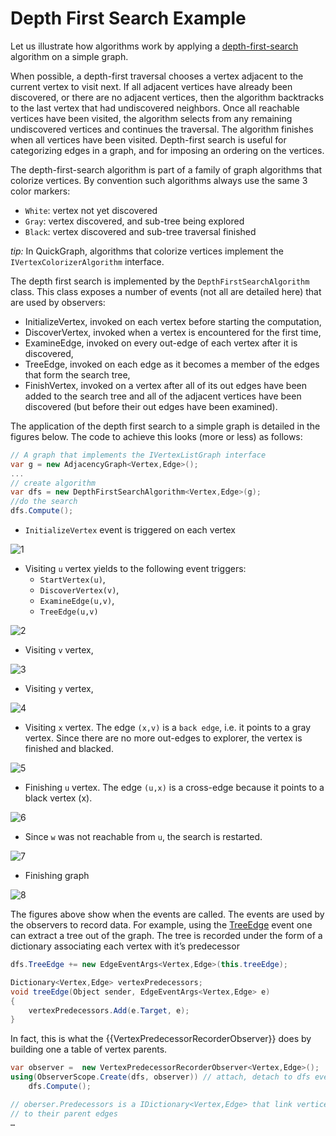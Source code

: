 # Depth First Search Example

Let us illustrate how algorithms work by applying a [depth-first-search](http://en.wikipedia.org/wiki/Depth-first_search) algorithm on a simple graph.

When possible, a depth-first traversal chooses a vertex adjacent to the current vertex to visit next. If all adjacent vertices have already been discovered, or there are no adjacent vertices, then the algorithm backtracks to the last vertex that had undiscovered neighbors. Once all reachable vertices have been visited, the algorithm selects from any remaining undiscovered vertices and continues the traversal. The algorithm finishes when all vertices have been visited. 
Depth-first search is useful for categorizing edges in a graph, and for imposing an ordering on the vertices. 

The depth-first-search algorithm is part of a family of graph algorithms that colorize vertices. By convention such algorithms always use the same 3 color markers:

* `White`: vertex not yet discovered
* `Gray`: vertex discovered, and sub-tree being explored
* `Black`: vertex discovered and sub-tree traversal finished

_tip:_ In QuickGraph, algorithms that colorize vertices implement the `IVertexColorizerAlgorithm` interface.

The depth first search is implemented by the `DepthFirstSearchAlgorithm` class. This class exposes a number of events (not all are detailed here) that are used by observers:

* InitializeVertex, invoked on each vertex before starting the computation,
* DiscoverVertex, invoked when a vertex is encountered for the first time,
* ExamineEdge, invoked on every out-edge of each vertex after it is discovered,
* TreeEdge, invoked on each edge as it becomes a member of the edges that form the search tree,
* FinishVertex, invoked on a vertex after all of its out edges have been added to the search tree and all of the adjacent vertices have been discovered (but before their out edges have been examined).

The application of the depth first search to a simple graph is detailed in the figures below. The code to achieve this looks (more or less) as follows:

```csharp
// A graph that implements the IVertexListGraph interface
var g = new AdjacencyGraph<Vertex,Edge>();
...
// create algorithm
var dfs = new DepthFirstSearchAlgorithm<Vertex,Edge>(g);
//do the search
dfs.Compute();
```

* `InitializeVertex` event is triggered on each vertex

![1](Depth%20First%20Search%20Example_dfs1.png)

* Visiting `u` vertex yields to the following event triggers:
  * `StartVertex(u)`,
  * `DiscoverVertex(v)`,
  * `ExamineEdge(u,v)`,
  * `TreeEdge(u,v)`

![2](Depth%20First%20Search%20Example_dfsvisit.png) 

* Visiting `v` vertex,

![3](Depth%20First%20Search%20Example_dfsvisitv.png)

* Visiting `y` vertex, 

![4](Depth%20First%20Search%20Example_dfsvisity.png)

* Visiting `x` vertex. The edge `(x,v)` is a `back edge`, i.e. it points to a gray vertex. Since there are no more out-edges to explorer, the vertex is finished and blacked.

![5](Depth%20First%20Search%20Example_dfsvisitx.png)

* Finishing `u` vertex.  The edge `(u,x)` is a cross-edge because it points to a black vertex (x).

![6](Depth%20First%20Search%20Example_dfsfinish.png)

* Since `w` was not reachable from `u`, the search is restarted.

![7](Depth%20First%20Search%20Example_dfsvisitw.png)

* Finishing graph

![8](Depth%20First%20Search%20Example_dfsfinishvertex.png)

The figures above show when the events are called. The events are used by the observers to record data. For example, using the [TreeEdge](TreeEdge) event one can extract a tree out of the graph. The tree is recorded under the form of a dictionary associating each vertex with it’s predecessor 

```csharp
dfs.TreeEdge += new EdgeEventArgs<Vertex,Edge>(this.treeEdge);

Dictionary<Vertex,Edge> vertexPredecessors;
void treeEdge(Object sender, EdgeEventArgs<Vertex,Edge> e)
{
    vertexPredecessors.Add(e.Target, e);
}
```

In fact, this is what the {{VertexPredecessorRecorderObserver}} does by building  one a table of vertex parents.

```csharp
var observer =  new VertexPredecessorRecorderObserver<Vertex,Edge>();
using(ObserverScope.Create(dfs, observer)) // attach, detach to dfs events
    dfs.Compute();

// oberser.Predecessors is a IDictionary<Vertex,Edge> that link vertices
// to their parent edges
…
```